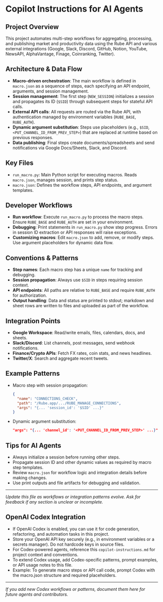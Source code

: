 # Copilot Instructions for AI Agents

## Project Overview
This project automates multi-step workflows for aggregating, processing, and publishing market and productivity data using the Rube API and various external integrations (Google, Slack, Discord, GitHub, Notion, YouTube, NewsAPI, AlphaVantage, Finage, Coinranking, Twitter).

## Architecture & Data Flow
- **Macro-driven orchestration**: The main workflow is defined in `macro.json` as a sequence of steps, each specifying an API endpoint, arguments, and session management.
- **Session management**: The first step (`NEW_SESSION`) initializes a session and propagates its ID (`$SID`) through subsequent steps for stateful API calls.
- **External API calls**: All requests are routed via the Rube API, with authentication managed by environment variables (`RUBE_BASE`, `RUBE_AUTH`).
- **Dynamic argument substitution**: Steps use placeholders (e.g., `$SID`, `<PUT_CHANNEL_ID_FROM_PREV_STEP>`) that are replaced at runtime based on previous responses.
- **Data publishing**: Final steps create documents/spreadsheets and send notifications via Google Docs/Sheets, Slack, and Discord.

## Key Files
- `run_macro.py`: Main Python script for executing macros. Reads `macro.json`, manages session, and prints step status.
- `macro.json`: Defines the workflow steps, API endpoints, and argument templates.

## Developer Workflows
- **Run workflow**: Execute `run_macro.py` to process the macro steps. Ensure `RUBE_BASE` and `RUBE_AUTH` are set in your environment.
- **Debugging**: Print statements in `run_macro.py` show step progress. Errors in session ID extraction or API responses will raise exceptions.
- **Customizing macros**: Edit `macro.json` to add, remove, or modify steps. Use argument placeholders for dynamic data flow.

## Conventions & Patterns
- **Step names**: Each macro step has a unique `name` for tracking and debugging.
- **Session propagation**: Always use `$SID` in steps requiring session context.
- **API endpoints**: All paths are relative to `RUBE_BASE` and require `RUBE_AUTH` for authorization.
- **Output handling**: Data and status are printed to stdout; markdown and sheet rows are written to files and uploaded as part of the workflow.

## Integration Points
- **Google Workspace**: Read/write emails, files, calendars, docs, and sheets.
- **Slack/Discord**: List channels, post messages, send webhook notifications.
- **Finance/Crypto APIs**: Fetch FX rates, coin stats, and news headlines.
- **Twitter/X**: Search and aggregate recent tweets.

## Example Patterns
- Macro step with session propagation:
  ```json
  {
    "name": "CONNECTIONS_CHECK",
    "path": "/Rube.app/.../RUBE_MANAGE_CONNECTIONS",
    "args": "{... 'session_id': '$SID' ...}"
  }
  ```
- Dynamic argument substitution:
  ```json
  "args": "{... 'channel_id': '<PUT_CHANNEL_ID_FROM_PREV_STEP>' ...}"
  ```

## Tips for AI Agents
- Always initialize a session before running other steps.
- Propagate session ID and other dynamic values as required by macro step templates.
- Review `macro.json` for workflow logic and integration details before making changes.
- Use print outputs and file artifacts for debugging and validation.

---
*Update this file as workflows or integration patterns evolve. Ask for feedback if any section is unclear or incomplete.*

## OpenAI Codex Integration
- If OpenAI Codex is enabled, you can use it for code generation, refactoring, and automation tasks in this project.
- Store your OpenAI API key securely (e.g., in environment variables or a secrets manager). Do not hardcode keys in source files.
- For Codex-powered agents, reference this `copilot-instructions.md` for project context and conventions.
- To extend Codex usage, add Codex-specific patterns, prompt examples, or API usage notes to this file.
- Example: To generate macro steps or API call code, prompt Codex with the macro.json structure and required placeholders.

---
*If you add new Codex workflows or patterns, document them here for future agents and contributors.*
